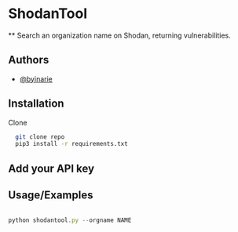 # ShodanTool

** Search an organization name on Shodan, returning vulnerabilities.



## Authors

- [@byinarie](https://www.github.com/byinarie)


## Installation

Clone

```bash
  git clone repo
  pip3 install -r requirements.txt
```
## Add your API key

## Usage/Examples

```javascript

python shodantool.py --orgname NAME 
```

